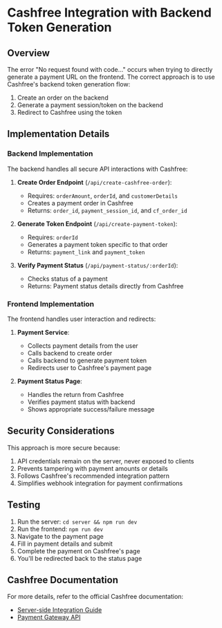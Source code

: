 # Cashfree Integration with Backend Token Generation

## Overview

The error "No request found with code..." occurs when trying to directly generate a payment URL on the frontend. The correct approach is to use Cashfree's backend token generation flow:

1. Create an order on the backend
2. Generate a payment session/token on the backend
3. Redirect to Cashfree using the token

## Implementation Details

### Backend Implementation

The backend handles all secure API interactions with Cashfree:

1. **Create Order Endpoint** (`/api/create-cashfree-order`):
   - Requires: `orderAmount`, `orderId`, and `customerDetails`
   - Creates a payment order in Cashfree
   - Returns: `order_id`, `payment_session_id`, and `cf_order_id`

2. **Generate Token Endpoint** (`/api/create-payment-token`):
   - Requires: `orderId` 
   - Generates a payment token specific to that order
   - Returns: `payment_link` and `payment_token`

3. **Verify Payment Status** (`/api/payment-status/:orderId`):
   - Checks status of a payment
   - Returns: Payment status details directly from Cashfree

### Frontend Implementation

The frontend handles user interaction and redirects:

1. **Payment Service**: 
   - Collects payment details from the user
   - Calls backend to create order
   - Calls backend to generate payment token
   - Redirects user to Cashfree's payment page

2. **Payment Status Page**:
   - Handles the return from Cashfree
   - Verifies payment status with backend
   - Shows appropriate success/failure message

## Security Considerations

This approach is more secure because:

1. API credentials remain on the server, never exposed to clients
2. Prevents tampering with payment amounts or details
3. Follows Cashfree's recommended integration pattern
4. Simplifies webhook integration for payment confirmations

## Testing

1. Run the server: `cd server && npm run dev`
2. Run the frontend: `npm run dev`
3. Navigate to the payment page
4. Fill in payment details and submit
5. Complete the payment on Cashfree's page
6. You'll be redirected back to the status page

## Cashfree Documentation

For more details, refer to the official Cashfree documentation:
- [Server-side Integration Guide](https://docs.cashfree.com/docs/server-integration-guide)
- [Payment Gateway API](https://docs.cashfree.com/reference/pgcreateorder) 